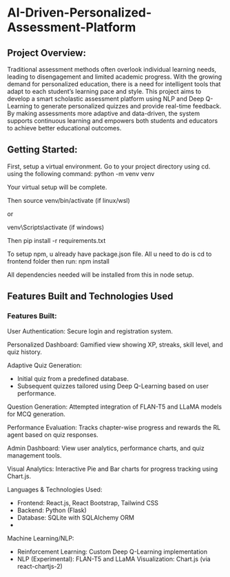 # AI-Driven-Personalized-Assessment-Platform
## Project Overview:
Traditional assessment methods often overlook individual learning needs, leading to disengagement and limited academic progress. With the growing demand for personalized education, there is a need for intelligent tools that adapt to each student’s learning pace and style.
This project aims to develop a smart scholastic assessment platform using NLP and Deep Q-Learning to generate personalized quizzes and provide real-time feedback. By making assessments more adaptive and data-driven, the system supports continuous learning and empowers both students and educators to achieve better educational outcomes.



## Getting Started:
First, setup a virtual environment. Go to your project directory using cd. using the following command: python -m venv venv

Your virtual setup will be complete.

Then
source venv/bin/activate   (if linux/wsl)

or

venv\Scripts\activate     (if windows)

Then
pip install -r requirements.txt


To setup npm, u already have package.json file.
All u need to do is cd to frontend folder then run:
npm install

All dependencies needed will be installed from this in node setup.

##  Features Built and Technologies Used
### Features Built:
User Authentication: Secure login and registration system.

Personalized Dashboard: Gamified view showing XP, streaks, skill level, and quiz history.

Adaptive Quiz Generation:
* Initial quiz from a predefined database.
* Subsequent quizzes tailored using Deep Q-Learning based on user performance.
  
Question Generation: Attempted integration of FLAN-T5 and LLaMA models for MCQ generation.

Performance Evaluation: Tracks chapter-wise progress and rewards the RL agent based on quiz responses.

Admin Dashboard: View user analytics, performance charts, and quiz management tools.

Visual Analytics: Interactive Pie and Bar charts for progress tracking using Chart.js.

Languages & Technologies Used:
* Frontend: React.js, React Bootstrap, Tailwind CSS
* Backend: Python (Flask)
* Database: SQLite with SQLAlchemy ORM
* 
Machine Learning/NLP:
* Reinforcement Learning: Custom Deep Q-Learning implementation
* NLP (Experimental): FLAN-T5 and LLaMA
Visualization: Chart.js (via react-chartjs-2)

